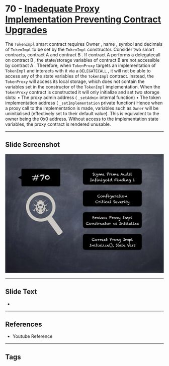 
# 70 - [Inadequate Proxy Implementation Preventing Contract Upgrades](./Inadequate%20Proxy%20Implementation%20Preventing%20Contract%20Upgrades.md)

 The `TokenImpl` smart contract requires Owner , name , symbol and decimals of `TokenImpl` to be set by the `TokenImpl` constructor. Consider two smart contracts, contract A and contract B . If contract A performs a delegatecall on contract B , the state/storage variables of contract B are not accessible by contract A . Therefore, when `TokenProxy` targets an implementation of `TokenImpl` and interacts with it via a `DELEGATECALL` , it will not be able to access any of the state variables of the `TokenImpl` contract. Instead, the `TokenProxy` will access its local storage, which does not contain the variables set in the constructor of the `TokenImpl` implementation. When the `TokenProxy` contract is constructed it will only initialize and set two storage slots: • The proxy admin address ( `_setAdmin` internal function) • The token implementation address ( `_setImplementation` private function) Hence when a proxy call to the implementation is made, variables such as `Owner` will be uninitialised (effectively set to their default value). This is equivalent to the owner being the 0x0 address. Without access to the implementation state variables, the proxy contract is rendered unusable.


___
## Slide Screenshot
![070.png](../../images/7.%20Audit%20Findings%20101/070.png)
___
## Slide Text
- 
___
## References
- Youtube Reference
___
## Tags
